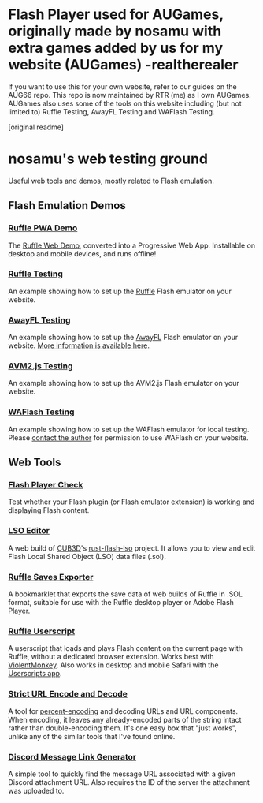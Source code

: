 # Flash Player used for AUGames, originally made by nosamu with extra games added by us for my website (AUGames) -realtherealer
If you want to use this for your own website, refer to our guides on the AUG66 repo. This repo is now maintained by RTR (me) as I own AUGames. AUGames also uses some of the tools on this website including (but not limited to) Ruffle Testing, AwayFL Testing and WAFlash Testing.

[original readme]
# nosamu's web testing ground
Useful web tools and demos, mostly related to Flash emulation.

## Flash Emulation Demos

### [Ruffle PWA Demo](https://n0samu.github.io/ruffle-pwa-demo/demo/)
The [Ruffle Web Demo](https://ruffle.rs/demo/), converted into a Progressive Web App. Installable on desktop and mobile devices, and runs offline!

### [Ruffle Testing](https://n0samu.github.io/ruffle-testing/?swf=littlewheel.swf)
An example showing how to set up the [Ruffle](https://ruffle.rs/) Flash emulator on your website.

### [AwayFL Testing](https://n0samu.github.io/awayfl-testing/?swf=papasburgeria_v2.swf)
An example showing how to set up the [AwayFL](https://awayfl.org/) Flash emulator on your website. [More information is available here](https://github.com/eXponenta/away-player-embed).

### [AVM2.js Testing](https://n0samu.github.io/avm2js-testing/?swf=hitbox.swf)
An example showing how to set up the AVM2.js Flash emulator on your website.

### [WAFlash Testing](https://n0samu.github.io/waflash-testing/?swf=sugarsugar3.swf)
An example showing how to set up the WAFlash emulator for local testing. Please [contact the author](https://vidkidz.tistory.com/) for permission to use WAFlash on your website.

## Web Tools

### [Flash Player Check](https://n0samu.github.io/flash-player-check)
Test whether your Flash plugin (or Flash emulator extension) is working and displaying Flash content.

### [LSO Editor](https://n0samu.github.io/lso-editor/)
A web build of [CUB3D](https://github.com/CUB3D)'s [rust-flash-lso](https://github.com/ruffle-rs/rust-flash-lso) project. It allows you to view and edit Flash Local Shared Object (LSO) data files (.sol).
### [Ruffle Saves Exporter](https://n0samu.github.io/ruffleSavesExport)
A bookmarklet that exports the save data of web builds of Ruffle in .SOL format, suitable for use with the Ruffle desktop player or Adobe Flash Player.

### [Ruffle Userscript](https://n0samu.github.io/inject-ruffle.user.js)
A userscript that loads and plays Flash content on the current page with Ruffle, without a dedicated browser extension. Works best with [ViolentMonkey](https://violentmonkey.github.io/). Also works in desktop and mobile Safari with the [Userscripts app](https://github.com/quoid/userscripts#userscripts-safari).

### [Strict URL Encode and Decode](https://n0samu.github.io/strictEncodeURL)
A tool for [percent-encoding](https://en.wikipedia.org/wiki/Percent-encoding) and decoding URLs and URL components. When encoding, it leaves any already-encoded parts of the string intact rather than double-encoding them. It's one easy box that "just works", unlike any of the similar tools that I've found online.

### [Discord Message Link Generator](https://n0samu.github.io/discordAttachmentMessage.html)
A simple tool to quickly find the message URL associated with a given Discord attachment URL. Also requires the ID of the server the attachment was uploaded to.
